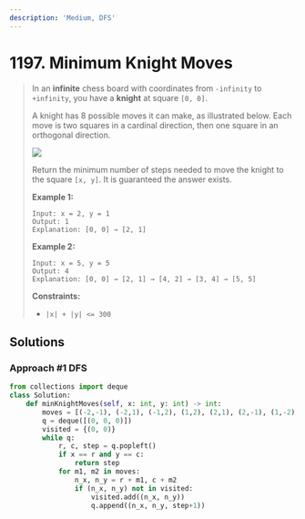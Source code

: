 ```yaml
---
description: 'Medium, DFS'
---
```


# 1197. Minimum Knight Moves

> In an **infinite** chess board with coordinates from `-infinity` to `+infinity`, you have a **knight** at square `[0, 0]`.
>
> A knight has 8 possible moves it can make, as illustrated below. Each move is two squares in a cardinal direction, then one square in an orthogonal direction.
>
> ![](https://assets.leetcode.com/uploads/2018/10/12/knight.png)
>
> Return the minimum number of steps needed to move the knight to the square `[x, y]`.  It is guaranteed the answer exists.
>
> **Example 1:**
>
> ```text
> Input: x = 2, y = 1
> Output: 1
> Explanation: [0, 0] → [2, 1]
> ```
>
> **Example 2:**
>
> ```text
> Input: x = 5, y = 5
> Output: 4
> Explanation: [0, 0] → [2, 1] → [4, 2] → [3, 4] → [5, 5]
> ```
>
> **Constraints:**
>
> * `|x| + |y| <= 300`

## Solutions

### Approach \#1 DFS

```python
from collections import deque
class Solution:
    def minKnightMoves(self, x: int, y: int) -> int:
        moves = [(-2,-1), (-2,1), (-1,2), (1,2), (2,1), (2,-1), (1,-2), (-1,-2)]
        q = deque([(0, 0, 0)])
        visited = {(0, 0)}
        while q:
            r, c, step = q.popleft()
            if x == r and y == c:
                return step
            for m1, m2 in moves:
                n_x, n_y = r + m1, c + m2
                if (n_x, n_y) not in visited:
                    visited.add((n_x, n_y))
                    q.append((n_x, n_y, step+1))
```

